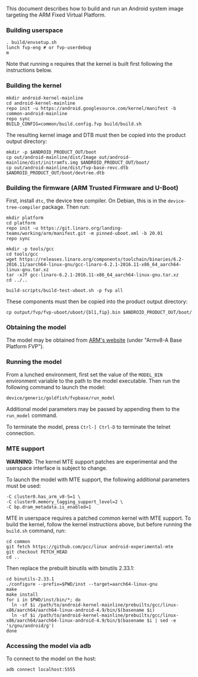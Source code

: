 This document describes how to build and run an Android system image targeting
the ARM Fixed Virtual Platform.

### Building userspace

```
. build/envsetup.sh
lunch fvp-eng # or fvp-userdebug
m
```

Note that running ``m`` requires that the kernel is built first following
the instructions below.

### Building the kernel

```
mkdir android-kernel-mainline
cd android-kernel-mainline
repo init -u https://android.googlesource.com/kernel/manifest -b common-android-mainline
repo sync
BUILD_CONFIG=common/build.config.fvp build/build.sh
```

The resulting kernel image and DTB must then be copied into the product output directory:

```
mkdir -p $ANDROID_PRODUCT_OUT/boot
cp out/android-mainline/dist/Image out/android-mainline/dist/initramfs.img $ANDROID_PRODUCT_OUT/boot/
cp out/android-mainline/dist/fvp-base-revc.dtb $ANDROID_PRODUCT_OUT/boot/devtree.dtb
```

### Building the firmware (ARM Trusted Firmware and U-Boot)

First, install ``dtc``, the device tree compiler. On Debian, this is in the
``device-tree-compiler`` package. Then run:
```
mkdir platform
cd platform
repo init -u https://git.linaro.org/landing-teams/working/arm/manifest.git -m pinned-uboot.xml -b 20.01
repo sync

mkdir -p tools/gcc
cd tools/gcc
wget https://releases.linaro.org/components/toolchain/binaries/6.2-2016.11/aarch64-linux-gnu/gcc-linaro-6.2.1-2016.11-x86_64_aarch64-linux-gnu.tar.xz
tar -xJf gcc-linaro-6.2.1-2016.11-x86_64_aarch64-linux-gnu.tar.xz
cd ../..

build-scripts/build-test-uboot.sh -p fvp all
```

These components must then be copied into the product output directory:

```
cp output/fvp/fvp-uboot/uboot/{bl1,fip}.bin $ANDROID_PRODUCT_OUT/boot/
```

### Obtaining the model

The model may be obtained from [ARM's
website](https://developer.arm.com/tools-and-software/simulation-models/fixed-virtual-platforms)
(under "Armv8-A Base Platform FVP").

### Running the model

From a lunched environment, first set the value of the ``MODEL_BIN``
environment variable to the path to the model executable. Then run the
following command to launch the model:
```
device/generic/goldfish/fvpbase/run_model
```
Additional model parameters may be passed by appending them to the
``run_model`` command.

To terminate the model, press ``Ctrl-] Ctrl-D`` to terminate the telnet
connection.

### MTE support

**WARNING**: The kernel MTE support patches are experimental and the userspace
interface is subject to change.

To launch the model with MTE support, the following additional parameters
must be used:
```
-C cluster0.has_arm_v8-5=1 \
-C cluster0.memory_tagging_support_level=2 \
-C bp.dram_metadata.is_enabled=1
```
MTE in userspace requires a patched common kernel with MTE support. To build
the kernel, follow the kernel instructions above, but before running the
``build.sh`` command, run:
```
cd common
git fetch https://github.com/pcc/linux android-experimental-mte
git checkout FETCH_HEAD
cd ..
```
Then replace the prebuilt binutils with binutils 2.33.1:
```
cd binutils-2.33.1
./configure --prefix=$PWD/inst --target=aarch64-linux-gnu
make
make install
for i in $PWD/inst/bin/*; do
  ln -sf $i /path/to/android-kernel-mainline/prebuilts/gcc/linux-x86/aarch64/aarch64-linux-android-4.9/bin/$(basename $i)
  ln -sf $i /path/to/android-kernel-mainline/prebuilts/gcc/linux-x86/aarch64/aarch64-linux-android-4.9/bin/$(basename $i | sed -e 's/gnu/android/g')
done
```

### Accessing the model via adb

To connect to the model on the host:
```
adb connect localhost:5555
```
